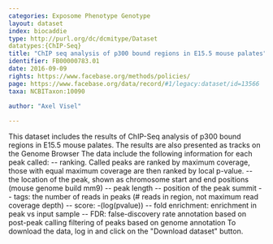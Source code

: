 ```yaml
---
categories: Exposome Phenotype Genotype
layout: dataset  
index: biocaddie  
type: http://purl.org/dc/dcmitype/Dataset  
datatypes:{ChIP-Seq}  
title: "ChIP seq analysis of p300 bound regions in E15.5 mouse palates"  
identifier: FB00000783.01  
date: 2016-09-09  
rights: https://www.facebase.org/methods/policies/  
page: https://www.facebase.org/data/record/#1/legacy:dataset/id=13566  
taxa: NCBITaxon:10090  
  
author: "Axel Visel"  

---
```

 This dataset includes the results of ChIP-Seq analysis of p300 bound regions in E15.5 mouse palates. The results are also presented as tracks on the Genome Browser The data include the following information for each peak called: -- ranking. Called peaks are ranked by maximum coverage, those with equal maximum coverage are then ranked by local p-value. -- the location of the peak, shown as chromosome start and end positions (mouse genome build mm9) -- peak length -- position of the peak summit -- tags: the number of reads in peaks (# reads in region, not maximum read coverage depth) -- score: -(log(pvalue)) -- fold enrichment: enrichment in peak vs input sample -- FDR: false-discovery rate annotation based on post-peak calling filtering of peaks based on genome annotation To download the data, log in and click on the &quot;Download dataset&quot; button. 
